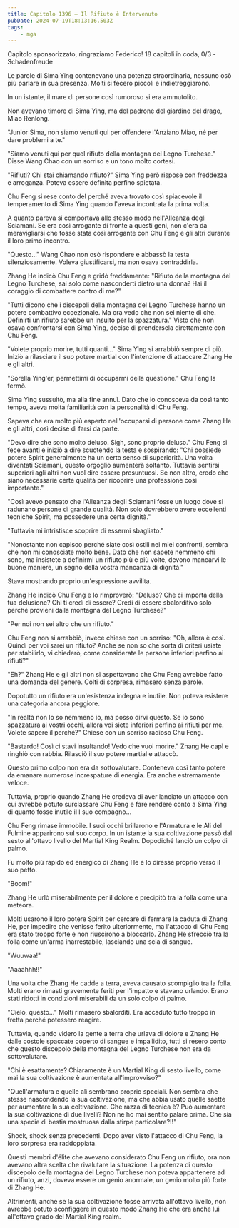 ```yaml
---
title: Capitolo 1396 – Il Rifiuto è Intervenuto
pubDate: 2024-07-19T18:13:16.503Z
tags:
    - mga
---
```



Capitolo sponsorizzato, ringraziamo Federico!
18 capitoli in coda, 0/3
-Schadenfreude


Le parole di Sima Ying contenevano una potenza straordinaria, nessuno osò più parlare in sua presenza. Molti si fecero piccoli e indietreggiarono.


In un istante, il mare di persone così rumoroso si era ammutolito.


Non avevano timore di Sima Ying, ma del padrone del giardino del drago, Miao Renlong.


"Junior Sima, non siamo venuti qui per offendere l'Anziano Miao, né per dare problemi a te."


"Siamo venuti qui per quel rifiuto della montagna del Legno Turchese." Disse Wang Chao con un sorriso e un tono molto cortesi.


"Rifiuti? Chi stai chiamando rifiuto?" Sima Ying però rispose con freddezza e arroganza. Poteva essere definita perfino spietata.


Chu Feng si rese conto del perché aveva trovato così spiacevole il temperamento di Sima Ying quando l'aveva incontrata la prima volta.


A quanto pareva si comportava allo stesso modo nell'Alleanza degli Sciamani. Se era così arrogante di fronte a questi geni, non c'era da meravigliarsi che fosse stata così arrogante con Chu Feng e gli altri durante il loro primo incontro.


"Questo..." Wang Chao non osò rispondere e abbassò la testa silenziosamente. Voleva giustificarsi, ma non osava contraddirla.


Zhang He indicò Chu Feng e gridò freddamente: "Rifiuto della montagna del Legno Turchese, sai solo come nasconderti dietro una donna? Hai il coraggio di combattere contro di me?"


"Tutti dicono che i discepoli della montagna del Legno Turchese hanno un potere combattivo eccezionale. Ma ora vedo che non sei niente di che. Definirti un rifiuto sarebbe un insulto per la spazzatura." Visto che non osava confrontarsi con Sima Ying, decise di prendersela direttamente con Chu Feng.


"Volete proprio morire, tutti quanti..." Sima Ying si arrabbiò sempre di più. Iniziò a rilasciare il suo potere martial con l'intenzione di attaccare Zhang He e gli altri.


"Sorella Ying'er, permettimi di occuparmi della questione." Chu Feng la fermò.


Sima Ying sussultò, ma alla fine annuì. Dato che lo conosceva da così tanto tempo, aveva molta familiarità con la personalità di Chu Feng.


Sapeva che era molto più esperto nell'occuparsi di persone come Zhang He e gli altri, così decise di farsi da parte.


"Devo dire che sono molto deluso. Sigh, sono proprio deluso." Chu Feng si fece avanti e iniziò a dire scuotendo la testa e sospirando: "Chi possiede potere Spirit generalmente ha un certo senso di superiorità. Una volta diventati Sciamani, questo orgoglio aumenterà soltanto. Tuttavia sentirsi superiori agli altri non vuol dire essere presuntuosi. Se non altro, credo che siano necessarie certe qualità per ricoprire una professione così importante."


"Così avevo pensato che l'Alleanza degli Sciamani fosse un luogo dove si radunano persone di grande qualità. Non solo dovrebbero avere eccellenti tecniche Spirit, ma possedere una certa dignità."


"Tuttavia mi intristisce scoprire di essermi sbagliato."


"Nonostante non capisco perché siate così ostili nei miei confronti, sembra che non mi conosciate molto bene. Dato che non sapete nemmeno chi sono, ma insistete a definirmi un rifiuto più e più volte, devono mancarvi le buone maniere, un segno della vostra mancanza di dignità."


Stava mostrando proprio un'espressione avvilita.


Zhang He indicò Chu Feng e lo rimproverò: "Deluso? Che ci importa della tua delusione? Chi ti credi di essere? Credi di essere sbalorditivo solo perché provieni dalla montagna del Legno Turchese?"


"Per noi non sei altro che un rifiuto."


Chu Feng non si arrabbiò, invece chiese con un sorriso: "Oh, allora è così. Quindi per voi sarei un rifiuto? Anche se non so che sorta di criteri usiate per stabilirlo, vi chiederò, come considerate le persone inferiori perfino ai rifiuti?"


"Eh?" Zhang He e gli altri non si aspettavano che Chu Feng avrebbe fatto una domanda del genere. Colti di sorpresa, rimasero senza parole.


Dopotutto un rifiuto era un'esistenza indegna e inutile. Non poteva esistere una categoria ancora peggiore.


"In realtà non lo so nemmeno io, ma posso dirvi questo. Se io sono spazzatura ai vostri occhi, allora voi siete inferiori perfino ai rifiuti per me. Volete sapere il perché?" Chiese con un sorriso radioso Chu Feng.


"Bastardo! Così ci stavi insultando! Vedo che vuoi morire." Zhang He capì e ringhiò con rabbia. Rilasciò il suo potere martial e attaccò.


Questo primo colpo non era da sottovalutare. Conteneva così tanto potere da emanare numerose increspature di energia. Era anche estremamente veloce.


Tuttavia, proprio quando Zhang He credeva di aver lanciato un attacco con cui avrebbe potuto surclassare Chu Feng e fare rendere conto a Sima Ying di quanto fosse inutile il l suo compagno...


Chu Feng rimase immobile. I suoi occhi brillarono e l'Armatura e le Ali del Fulmine apparirono sul suo corpo. In un istante la sua coltivazione passò dal sesto all'ottavo livello del Martial King Realm. Dopodiché lanciò un colpo di palmo.


Fu molto più rapido ed energico di Zhang He e lo diresse proprio verso il suo petto.


"Boom!"


Zhang He urlò miserabilmente per il dolore e precipitò tra la folla come una meteora.


Molti usarono il loro potere Spirit per cercare di fermare la caduta di Zhang He, per impedire che venisse ferito ulteriormente, ma l'attacco di Chu Feng era stato troppo forte e non riuscirono a bloccarlo. Zhang He sfrecciò tra la folla come un'arma inarrestabile, lasciando una scia di sangue.


"Wuuwaa!"


"Aaaahhh!!"


Una volta che Zhang He cadde a terra, aveva causato scompiglio tra la folla. Molti erano rimasti gravemente feriti per l'impatto e stavano urlando. Erano stati ridotti in condizioni miserabili da un solo colpo di palmo.


"Cielo, questo..." Molti rimasero sbalorditi. Era accaduto tutto troppo in fretta perché potessero reagire.


Tuttavia, quando videro la gente a terra che urlava di dolore e Zhang He dalle costole spaccate coperto di sangue e impallidito, tutti si resero conto che questo discepolo della montagna del Legno Turchese non era da sottovalutare.


 "Chi è esattamente? Chiaramente è un Martial King di sesto livello, come mai la sua coltivazione è aumentata all'improvviso?"


"Quell'armatura e quelle ali sembrano proprio speciali. Non sembra che stesse nascondendo la sua coltivazione, ma che abbia usato quelle saette per aumentare la sua coltivazione. Che razza di tecnica è? Può aumentare la sua coltivazione di due livelli? Non ne ho mai sentito palare prima. Che sia una specie di bestia mostruosa dalla stirpe particolare?!!"


Shock, shock senza precedenti. Dopo aver visto l'attacco di Chu Feng, la loro sorpresa era raddoppiata.


Questi membri d'élite che avevano considerato Chu Feng un rifiuto, ora non avevano altra scelta che rivalutare la situazione. La potenza di questo discepolo della montagna del Legno Turchese non poteva appartenere ad un rifiuto, anzi, doveva essere un genio anormale, un genio molto più forte di Zhang He.


Altrimenti, anche se la sua coltivazione fosse arrivata all'ottavo livello, non avrebbe potuto sconfiggere in questo modo Zhang He che era anche lui all'ottavo grado del Martial King realm.
                                


                                



